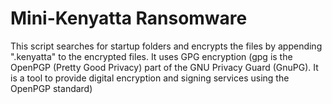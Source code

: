 # Mini-Kenyatta Ransomware
  This script searches for startup folders and encrypts the files by appending ".kenyatta" to the encrypted files.
  It uses GPG encryption (gpg is the OpenPGP (Pretty Good Privacy) part of the GNU Privacy Guard (GnuPG). 
  It is a tool to provide digital encryption and signing services using the OpenPGP standard)
